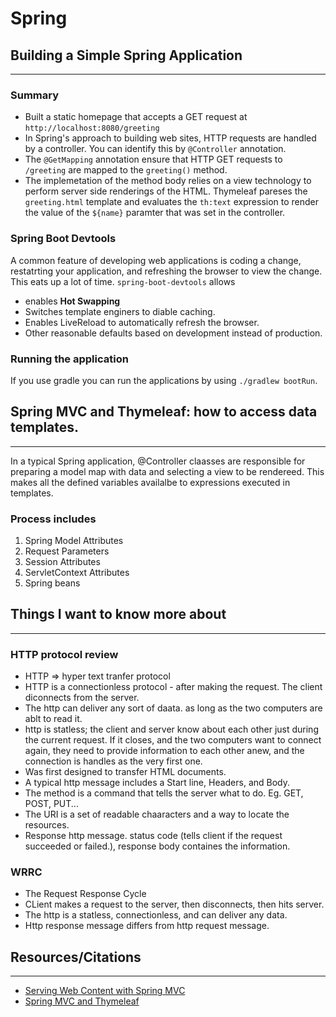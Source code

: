 # Spring 

## Building a Simple Spring Application 
---
### Summary 
- Built a static homepage that accepts a GET request at `http://localhost:8080/greeting`
- In Spring's approach to building web sites, HTTP requests are handled by a controller. You can identify this by `@Controller` annotation. 
- The `@GetMapping` annotation ensure that HTTP GET requests to `/greeting` are mapped to the `greeting()` method.
- The implemetation of the method body relies on a view technology to perform server side renderings of the HTML. Thymeleaf pareses the `greeting.html` template and evaluates the `th:text` expression to render the value of the `${name}` paramter that was set in the controller. 

### Spring Boot Devtools

A common feature of developing web applications is coding a change, restatrting your application, and refreshing the browser to view the change. This eats up a lot of time. `spring-boot-devtools` allows
- enables **Hot Swapping**
- Switches template enginers to diable caching.
- Enables LiveReload to automatically refresh the browser.
- Other reasonable defaults based on development instead of production.

### Running the application 

If you use gradle you can run the applications by using `./gradlew bootRun`.

## Spring MVC and Thymeleaf: how to access data templates.

---

In a typical Spring application, @Controller claasses are responsible for preparing a model map with data and selecting a view to be rendereed. This makes all the defined variables availalbe to expressions executed in templates.

### Process includes

1. Spring Model Attributes
2. Request Parameters
3. Session Attributes
4. ServletContext Attributes
5. Spring beans


## Things I want to know more about

---

### HTTP protocol review
- HTTP => hyper text tranfer protocol
- HTTP is a connectionless protocol - after making the request. The client diconnects from the server.
- The http can deliver any sort of daata. as long as the two computers are ablt to read it.
- http is statless; the client and server know about each other just during the current request. If it closes, and the two computers want to connect again, they need to provide information to each other anew, and the connection is handles as the very first one.
- Was first designed to transfer HTML documents.
- A typical http message includes a Start line, Headers, and Body.
- The method is a command that tells the server what to do. Eg. GET, POST, PUT...
- The URI is a set of readable chaaracters and a way to locate the resources.
- Response http message. status code (tells client if the request succeeded or failed.), response body containes the information. 

### WRRC
- The Request Response Cycle
- CLient makes a request to the server, then disconnects, then hits server. 
-  The http is a statless, connectionless, and can deliver any data.
- Http response message differs from http request message. 


## Resources/Citations
---

- [Serving Web Content with Spring MVC](https://spring.io/guides/gs/serving-web-content/)
- [Spring MVC and Thymeleaf](https://www.thymeleaf.org/doc/articles/springmvcaccessdata.html)
